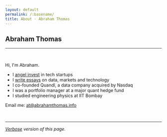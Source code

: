 ```yaml
---
layout: default
permalink: /:basename/
title: About · Abraham Thomas
---
```


## Abraham Thomas

----

<br/>

Hi, I'm Abraham.  

* I <u>[angel invest](https://abrahamthomas.info/investing/)</u> in tech startups  
* I <u>[write essays](https://pivotal.substack.com)</u> on data, markets and technology  
* I co-founded Quandl, a data company acquired by Nasdaq  
* I was a portfolio manager at a major quant hedge fund  
* I studied engineering physics at IIT Bombay  

Email me: <u>[at@abrahamthomas.info](mailto:at@abrahamthomas.info)</u>

<br/>

----

*[Verbose](/about-verbose) version of this page.*